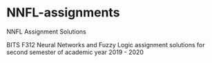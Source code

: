 # NNFL-assignments
NNFL Assignment Solutions

BITS F312 Neural Networks and Fuzzy Logic assignment solutions for second semester of academic year 2019 - 2020
